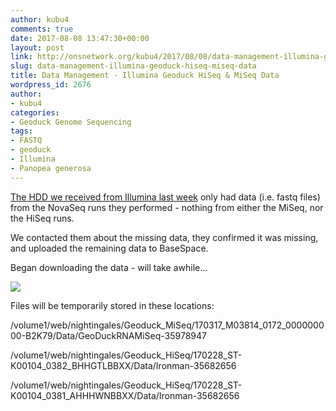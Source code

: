 ```yaml
---
author: kubu4
comments: true
date: 2017-08-08 13:47:30+00:00
layout: post
link: http://onsnetwork.org/kubu4/2017/08/08/data-management-illumina-geoduck-hiseq-miseq-data/
slug: data-management-illumina-geoduck-hiseq-miseq-data
title: Data Management - Illumina Geoduck HiSeq & MiSeq Data
wordpress_id: 2676
author:
- kubu4
categories:
- Geoduck Genome Sequencing
tags:
- FASTQ
- geoduck
- Illumina
- Panopea generosa
---
```


[The HDD we received from Illumina last week](http://onsnetwork.org/kubu4/2017/07/31/data-received-geoduck-genome-sequencing-by-illumina/) only had data (i.e. fastq files) from the NovaSeq runs they performed - nothing from either the MiSeq, nor the HiSeq runs.

We contacted them about the missing data, they confirmed it was missing, and uploaded the remaining data to BaseSpace.

Began downloading the data - will take awhile...



[![](http://eagle.fish.washington.edu/Arabidopsis/20170808_BaseSpace_Downloader_geoduck_illumina_data.png)](http://eagle.fish.washington.edu/Arabidopsis/20170808_BaseSpace_Downloader_geoduck_illumina_data.png)

Files will be temporarily stored in these locations:

/volume1/web/nightingales/Geoduck_MiSeq/170317_M03814_0172_000000000-B2K79/Data/GeoDuckRNAMiSeq-35978947

/volume1/web/nightingales/Geoduck_HiSeq/170228_ST-K00104_0382_BHHGTLBBXX/Data/Ironman-35682656

/volume1/web/nightingales/Geoduck_HiSeq/170228_ST-K00104_0381_AHHHWNBBXX/Data/Ironman-35682656
